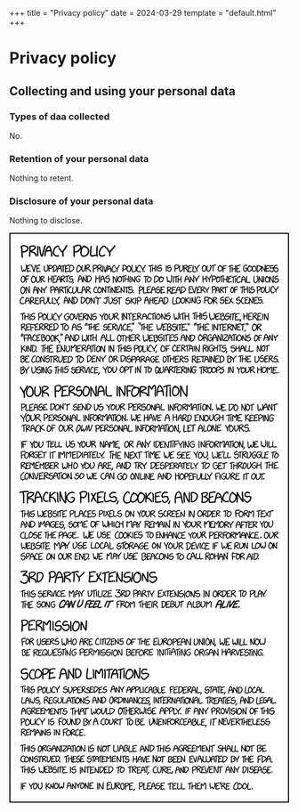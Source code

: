 +++
title = "Privacy policy"
date = 2024-03-29
template = "default.html"
+++

# Privacy policy

## Collecting and using your personal data

### Types of daa collected
No.

### Retention of your personal data
Nothing to retent.

### Disclosure of your personal data
Nothing to disclose.

![xkcd.com gdpr](./gdpr.png)

